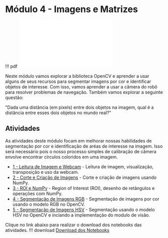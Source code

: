 # Módulo 4 - Imagens e Matrizes

!!! pdf
    ![](slides.pdf)

Neste módulo vamos explorar a biblioteca OpenCV e aprender a usar alguns de seus recursos para segmentar imagens por cor e identificar objetos de interesse. Com isso, vamos aprender a usar a câmera do robô para resolver problemas de navegação. Também vamos explorar a seguinte questão:

"Dada uma distância (em pixels) entre dois objetos na imagem, qual é a distância entre esses dois objetos no mundo real?"

## Atividades

As atividades deste módulo focam em melhorar nossas habilidades de segmentação por cor e identificação de aréas de interesse na imagem. Isso será necessário pois o nosso processo simples de calibração de câmera envolve encontrar círculos coloridos em uma imagem. 

- [1 - Leitura de Imagem e Webcam](atividades/1-leitura_e_webcam.ipynb) - Leitura de imagem, visualização, transposição e  uso da webcam.
- [2 - Corte e Criação de Imagens](atividades/2-corte_e_criacao.ipynb) - Corte e criação de imagens usando NumPy.
- [3 - ROI e NumPy](atividades/3-roi_e_numpy.ipynb) - Region of Interest (ROI), desenho de retângulos e operações com NumPy.
- [4 - Segmentação de Imagens RGB](atividades/4-segmentacao_1.ipynb) - Segmentação de imagens por cor usando o modelo RGB no OpenCV.
- [5 - Segmentação de Imagens HSV](atividades/5-segmentacao_2.ipynb) - Segmentação usando o modelo HSV no OpenCV e inciando a implementação do modulo de visão.

Clique no link abaixo para realizar o download dos notebooks das atividades.
!!! download
    [Download dos Notebooks](atividades_modulo_4.zip)

<!-- ## Para entregar

!!! exercise
    Clique no link abaixo para ser direcionado para o Github Classroom da APS 4.

    As APSs são em dupla dentro da mesma turma, no link você deve escolher seu parceiro e/ou criar um grupo.

    As entregas da APS 4 são em vídeo. Siga o tutorial [guia de configuração da APS](https://insper.github.io/robotica-computacional/screen_record/) para saber como fazer a gravação do vídeo no Ubuntu. Feito isso, realize o upload do vídeo no YouTube e coloque o link no arquivo `README.md` do seu repositório.

    [APS 4 - Github Classroom](https://classroom.github.com/a/1v0fXJJD)

    A data final de entrega é **{{ data_APS4 }}**. -->